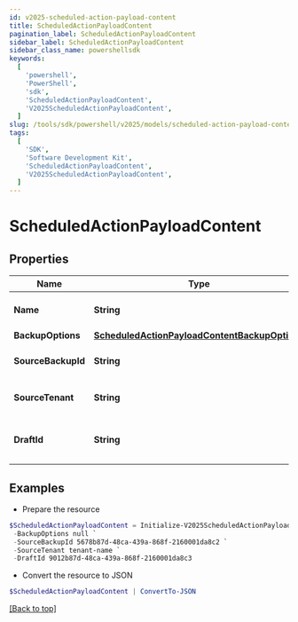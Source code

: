 ```yaml
---
id: v2025-scheduled-action-payload-content
title: ScheduledActionPayloadContent
pagination_label: ScheduledActionPayloadContent
sidebar_label: ScheduledActionPayloadContent
sidebar_class_name: powershellsdk
keywords:
  [
    'powershell',
    'PowerShell',
    'sdk',
    'ScheduledActionPayloadContent',
    'V2025ScheduledActionPayloadContent',
  ]
slug: /tools/sdk/powershell/v2025/models/scheduled-action-payload-content
tags:
  [
    'SDK',
    'Software Development Kit',
    'ScheduledActionPayloadContent',
    'V2025ScheduledActionPayloadContent',
  ]
---
```


# ScheduledActionPayloadContent

## Properties

| Name | Type | Description | Notes |
| --- | --- | --- | --- |
| **Name** | **String** | Name of the scheduled action (maximum 50 characters). | [required] |
| **BackupOptions** | [**ScheduledActionPayloadContentBackupOptions**](scheduled-action-payload-content-backup-options) |  | [optional] |
| **SourceBackupId** | **String** | ID of the source backup. Required for CREATE_DRAFT jobs. | [optional] |
| **SourceTenant** | **String** | Source tenant identifier. Required for CREATE_DRAFT jobs. | [optional] |
| **DraftId** | **String** | ID of the draft to be deployed. Required for CONFIG_DEPLOY_DRAFT jobs. | [optional] |

## Examples

- Prepare the resource

```powershell
$ScheduledActionPayloadContent = Initialize-V2025ScheduledActionPayloadContent  -Name Daily Backup `
 -BackupOptions null `
 -SourceBackupId 5678b87d-48ca-439a-868f-2160001da8c2 `
 -SourceTenant tenant-name `
 -DraftId 9012b87d-48ca-439a-868f-2160001da8c3
```

- Convert the resource to JSON

```powershell
$ScheduledActionPayloadContent | ConvertTo-JSON
```

[[Back to top]](#)
